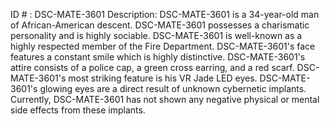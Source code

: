 ID # : DSC-MATE-3601
Description: DSC-MATE-3601 is a 34-year-old man of African-American descent. DSC-MATE-3601 possesses a charismatic personality and is highly sociable. DSC-MATE-3601 is well-known as a highly respected member of the Fire Department. DSC-MATE-3601's face features a constant smile which is highly distinctive. DSC-MATE-3601's attire consists of a police cap, a green cross earring, and a red scarf. DSC-MATE-3601's most striking feature is his VR Jade LED eyes. DSC-MATE-3601's glowing eyes are a direct result of unknown cybernetic implants. Currently, DSC-MATE-3601 has not shown any negative physical or mental side effects from these implants.